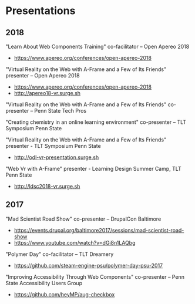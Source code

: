 # Presentations

## 2018

"Learn About Web Components Training" co-facilitator – Open Apereo 2018
- https://www.apereo.org/conferences/open-apereo-2018

"Virtual Reality on the Web with A-Frame and a Few of Its Friends" presenter – Open Apereo 2018
- https://www.apereo.org/conferences/open-apereo-2018
- http://apereo18-vr.surge.sh

"Virtual Reality on the Web with A-Frame and a Few of Its Friends" co-presenter – Penn State Tech Pros

"Creating chemistry in an online learning environment" co-presenter – TLT Symposium Penn State

"Virtual Reality on the Web with A-Frame and a Few of Its Friends" presenter - TLT Symposium Penn State
- http://odl-vr-presentation.surge.sh

"Web Vr with A-Frame" presenter - Learning Design Summer Camp, TLT Penn State
- http://ldsc2018-vr.surge.sh

## 2017

"Mad Scientist Road Show" co-presenter – DrupalCon Baltimore
- https://events.drupal.org/baltimore2017/sessions/mad-scientist-road-show
- https://www.youtube.com/watch?v=dGi8n1LAQbg

"Polymer Day" co-facilitator – TLT Dreamery
- https://github.com/steam-engine-psu/polymer-day-psu-2017

"Improving Accessibility Through Web Components" co-presenter – Penn State Accessibility Users Group
- https://github.com/heyMP/aug-checkbox
